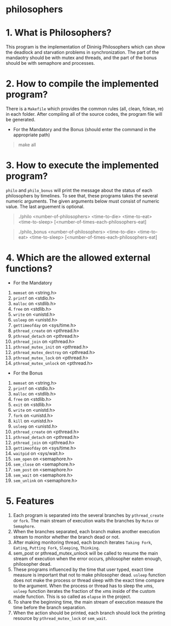# philosophers

# 1. What is Philosophers?

This program is the implementation of Dininig Philosophers which can show the deadlock and starvation problems in synchronization. The part of the mandaotry should be with mutex and threads, and the part of the bonus should be with semaphore and processes.

# 2. How to compile the implemented program?

There is a `Makefile` which provides the common rules (all, clean, fclean, re) in each folder. After compiling all of the source codes, the program file will be generated.
* For the Mandatory and the Bonus (should enter the command in the appropriate path)
> make all

# 3. How to execute the implemented program?

`philo` and `philo_bonus` will print the message about the status of each philosophers by timelines. To see that, these programs takes the several numeric arguments. The given arguments below must consist of numeric value. The last arguement is optional.
> ./philo \<number-of-philosophers> \<time-to-die> \<time-to-eat> \<time-to-sleep> [\<number-of-times-each-philosophers-eat]
<p/>

> ./philo_bonus \<number-of-philosophers> \<time-to-die> \<time-to-eat> \<time-to-sleep> [\<number-of-times-each-philosophers-eat]

# 4. Which are the allowed external functions?

* For the Mandatory
1. `memset` on \<string.h>
2. `printf` on \<stdio.h>
3. `malloc` on \<stdlib.h>
4. `free` on \<stdlib.h>
5. `write` on \<unistd.h>
6. `usleep` on \<unistd.h>
7. `gettimeofday` on \<sys/time.h>
8. `pthread_create` on \<pthread.h>
9. `pthread_detach` on \<pthread.h>
10. `pthread_join` on \<pthread.h>
11. `pthread_mutex_init` on \<pthread.h>
12. `pthread_mutex_destroy` on \<pthread.h>
13. `pthread_mutex_lock` on \<pthread.h>
14. `pthread_mutex_unlock` on \<pthread.h>

* For the Bonus
1. `memset` on \<string.h>
2. `printf` on \<stdio.h>
3. `malloc` on \<stdlib.h>
4. `free` on \<stdlib.h>
5. `exit` on \<stdlib.h>
6. `write` on \<unistd.h>
7. `fork` on \<unistd.h>
8. `kill` on \<unistd.h>
9. `usleep` on \<unistd.h>
10. `pthread_create` on \<pthread.h>
11. `pthread_detach` on \<pthread.h>
12. `pthread_join` on \<pthread.h>
13. `gettimeofday` on \<sys/time.h>
14. `waitpid` on \<sys/wait.h>
15. `sem_open` on \<semaphore.h>
16. `sem_close` on \<semaphore.h>
17. `sem_post` on \<semaphore.h>
18. `sem_wait` on \<semaphore.h>
19. `sem_unlink` on \<semaphore.h>

# 5. Features

1. Each program is separated into the several branches by `pthread_create` or `fork`. The main stream of execution waits the branches by `Mutex` or `Semaphore`.
2. When the branches separated, each branch makes another execution stream to monitor whether the branch dead or not.
3. After making monitoring thread, each branch iterates `Taking Fork`, `Eating`, `Putting Fork`, `Sleeping`, `Thinking`.
4. sem_post or pthread_mutex_unlock will be called to resume the main stream of execution when the error occurs, philosopher eaten enough, philosopher dead.
5. These programs influenced by the time that user typed, exact time measure is important that not to make philosopher dead. `usleep` function does not make the process or thread sleep with the exact time compare to the argument. When the process or thread has to sleep the `x`ms, `usleep` function iterates the fraction of the `x`ms inside of the custom made function. This is so called as `elapse` in the project.
6. To share the beginning time, the main stream of execution measure the time before the branch separation.
7. When the action should be printed, each branch should lock the printing resource by `pthread_mutex_lock` or `sem_wait`.
